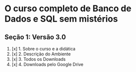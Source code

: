 # O curso completo de Banco de Dados e SQL sem mistérios

## Seção 1: Versão 3.0

1. [x] 1. Sobre o curso e a didática
2. [x] 2. Descrição do Ambiente
3. [x] 3. Todos os Downloads
4. [x] 4. Downloads pelo Google Drive
